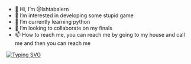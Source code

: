 - 👋 Hi, I’m @Ishtabalern 
- 👀 I’m interested in developing some stupid game
- 🌱 I’m currently learning python
- 💞️ I’m looking to collaborate on my finals
- 📫 How to reach me, you can reach me by going to my house and call me and then you can reach me

<!---
Ishtabalern/Ishtabalern is a ✨ special ✨ repository because its `README.md` (this file) appears on your GitHub profile.
You can click the Preview link to take a look at your changes.
--->
[![Typing SVG](https://readme-typing-svg.demolab.com?font=Fira+Code&pause=1000&random=false&width=435&lines=Developer+developing+a+development;If+you're+reading+this+its+too+late)](https://git.io/typing-svg)
